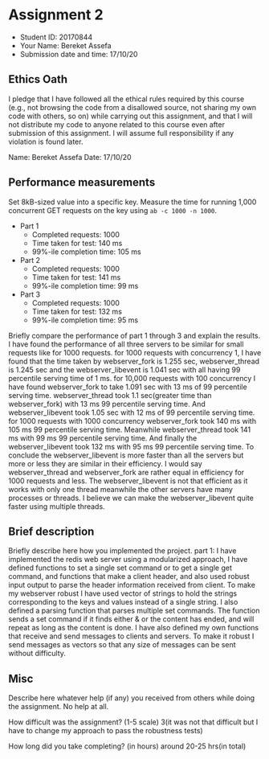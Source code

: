 # Assignment 2

- Student ID: 20170844
- Your Name: Bereket Assefa
- Submission date and time: 17/10/20

## Ethics Oath
I pledge that I have followed all the ethical rules required by this course (e.g., not browsing the code from a disallowed source, not sharing my own code with others, so on) while carrying out this assignment, and that I will not distribute my code to anyone related to this course even after submission of this assignment. I will assume full responsibility if any violation is found later.

Name: Bereket Assefa
Date: 17/10/20

## Performance measurements
Set 8kB-sized value into a specific key. Measure the time for running 1,000 concurrent GET requests on the key using `ab -c 1000 -n 1000`.
- Part 1
  - Completed requests: 1000
  - Time taken for test: 140 ms
  - 99%-ile completion time: 105 ms
- Part 2
  - Completed requests: 1000
  - Time taken for test: 141 ms
  - 99%-ile completion time: 99 ms
- Part 3
  - Completed requests: 1000
  - Time taken for test: 132 ms
  - 99%-ile completion time: 95 ms

Briefly compare the performance of part 1 through 3 and explain the results.
I have found the performance of all three servers to be similar for small requests like for 1000 requests. for 1000 requests with concurrency 1, I have found that the time taken by webserver_fork is 1.255 sec, webserver_thread is 1.245 sec and the webserver_libevent is 1.041 sec with all having 99 percentile serving time of 1 ms. for 10,000 requests with 100 concurrency I have found webserver_fork to take 1.091 sec with 13 ms of 99 percentile serving time. webserver_thread took 1.1 sec(greater time than webserver_fork) with 13 ms 99 percentile serving time. And webserver_libevent took 1.05 sec with 12 ms of 99 percentile serving time. for 1000 requests with 1000 concurrency webserver_fork took 140 ms with 105 ms 99 percentile serving time. Meanwhile webserver_thread took 141 ms with 99 ms 99 percentile serving time. And finally the webserver_libevent took 132 ms with 95 ms 99 percentile serving time. To conclude the webserver_libevent is more faster than all the servers but more or less they are similar in their efficiency. I would say webserver_thread and webserver_fork are rather equal in efficiency for 1000 requests and less. The webserver_libevent is not that efficient as it works with only one thread meanwhile the other servers have many processes or threads. I believe we can make the webserver_libevent quite faster using multiple threads.

## Brief description
Briefly describe here how you implemented the project.
part 1: I have implemented the redis web server using a modularized approach, I have defined functions to set a single set command or to get a single get command, and functions that make a client header, and also used robust input output to parse the header information received from client. To make my webserver robust I have used vector of strings to hold the strings corresponding to the keys and values instead of a single string. I also defined a parsing function that parses multiple set commands. The function sends a set command if it finds either & or the content has ended, and will repeat as long as the content is done. I have also defined my own functions that receive and send messages to clients and servers. To make it robust I send messages as vectors so that any size of messages can be sent without difficulty.

## Misc
Describe here whatever help (if any) you received from others while doing the assignment. No help at all.

How difficult was the assignment? (1-5 scale) 3(it was not that difficult but I have to change my approach to pass the robustness tests)

How long did you take completing? (in hours) around  20-25 hrs(in total)
